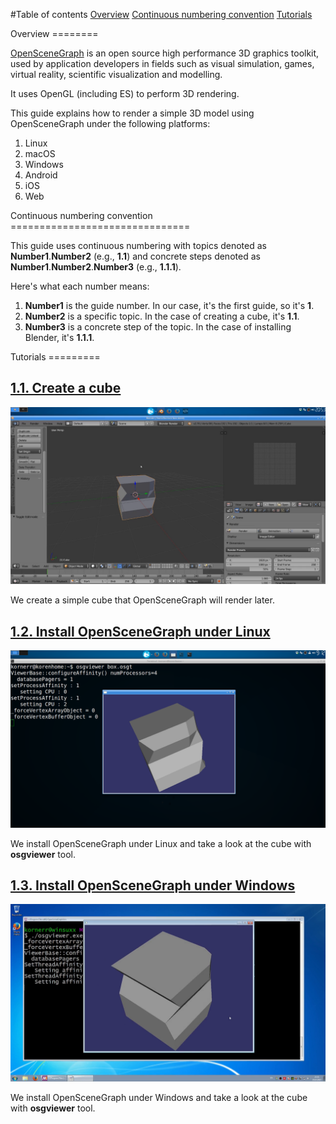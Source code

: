 #Table of contents
[Overview](#overview)
[Continuous numbering convention](#numbering)
[Tutorials](#tutorials)

<a name="overview"/>
Overview
========

[OpenSceneGraph](http://openscenegraph.org) is an open source high performance
3D graphics toolkit, used by application developers in fields such as visual
simulation, games, virtual reality, scientific visualization and modelling.

It uses OpenGL (including ES) to perform 3D rendering.

This guide explains how to render a simple 3D model using OpenSceneGraph
under the following platforms:

1. Linux
1. macOS
1. Windows
1. Android
1. iOS
1. Web

<a name="numbering"/>
Continuous numbering convention
===============================

This guide uses continuous numbering with topics denoted as
**Number1**.**Number2** (e.g., **1.1**) and concrete steps denoted as
**Number1**.**Number2**.**Number3** (e.g., **1.1.1**).

Here's what each number means:

1. **Number1** is the guide number. In our case, it's the first guide, so it's **1**.
1. **Number2** is a specific topic. In the case of creating a cube, it's **1.1**.
1. **Number3** is a concrete step of the topic. In the case of installing Blender, it's **1.1.1**.

<a name="tutorials"/>
Tutorials
=========

[1.1. Create a cube](1.1.CreateCube)
------------------------------------

  ![Screenshot](readme/1.1.cube.png)

  We create a simple cube that OpenSceneGraph will render later.

[1.2. Install OpenSceneGraph under Linux](1.2.InstallUnderLinux)
----------------------------------------------------------------

  ![Screenshot](readme/1.2.install_under_linux.png)

  We install OpenSceneGraph under Linux and take a look at the cube
  with **osgviewer** tool.

[1.3. Install OpenSceneGraph under Windows](1.3.InstallUnderWindows)
--------------------------------------------------------------------

  ![Screenshot](readme/1.3.install_under_windows.png)

  We install OpenSceneGraph under Windows and take a look at the cube
  with **osgviewer** tool.

